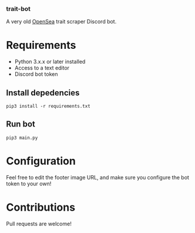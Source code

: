 ### trait-bot

A very old [OpenSea](https://opensea.io/) trait scraper Discord bot. 


# Requirements 
- Python 3.x.x or later installed
- Access to a text editor
- Discord bot token


## Install depedencies
`pip3 install -r requirements.txt`


## Run bot
`pip3 main.py`


# Configuration
Feel free to edit the footer image URL, and make sure you configure the bot token to your own!

# Contributions
Pull requests are welcome!
